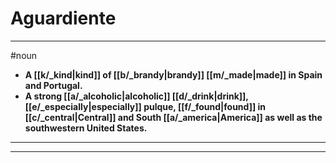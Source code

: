 # Aguardiente
---
#noun
- **A [[k/_kind|kind]] of [[b/_brandy|brandy]] [[m/_made|made]] in Spain and Portugal.**
- **A strong [[a/_alcoholic|alcoholic]] [[d/_drink|drink]], [[e/_especially|especially]] pulque, [[f/_found|found]] in [[c/_central|Central]] and South [[a/_america|America]] as well as the southwestern United States.**
---
---
